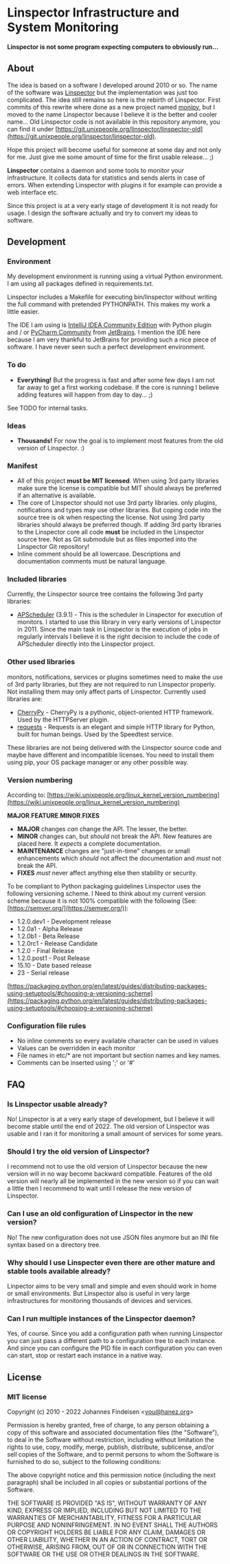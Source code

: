 # Linspector Infrastructure and System Monitoring

#### Linspector is not some program expecting computers to obviously run...

## About

The idea is based on a software I developed around 2010 or so. The name of the software was 
[Linspector](http://linspector.org/) but the implementation was just too
complicated. The idea still remains so here is the rebirth of Linspector. First commits 
of this rewrite where done as a new project named 
[monipy](https://git.unixpeople.org/linspector/monipy), but I moved to the name 
Linspector because I believe it is the better and cooler name... Old Linspector code is 
not available in this repository anymore, you can find it under 
[https://git.unixpeople.org/linspector/linspector-old](https://git.unixpeople.org/linspector/linspector-old).

Hope this project will become useful for someone at some day and not only for
me. Just give me some amount of time for the first usable release... ;)

**Linspector** contains a daemon and some tools to monitor your infrastructure. It
collects data for statistics and sends alerts in case of errors. When extending Linspector
with plugins it for example can provide a web interface etc.

Since this project is at a very early stage of development it is not ready for usage.
I design the software actually and try to convert my ideas to software.

## Development

### Environment

My development environment is running using a virtual Python environment. I am using
all packages defined in requirements.txt. 

Linspector includes a Makefile for executing bin/linspector without writing the full 
command with pretended PYTHONPATH. This makes my work a little easier.

The IDE I am using is [IntelliJ IDEA Community Edition](https://www.jetbrains.com/idea/) 
with Python plugin and / or  [PyCharm Community](https://www.jetbrains.com/pycharm/) from 
[JetBrains](https://www.jetbrains.com/). I mention the IDE here because I am very thankful 
to JetBrains for providing such a nice piece of software. I have never seen such a perfect 
development environment.

### To do

- **Everything!** But the progress is fast and after some few days I am not far 
away to get a first working codebase. If the core is running I believe adding features
will happen from day to day... ;)

See TODO for internal tasks.

### Ideas

- **Thousands!** For now the goal is to implement most features from the old version
of Linspector. :)

### Manifest

- All of this project **must be MIT licensed**. When using 3rd party libraries make
sure the license is compatible but MIT should always be preferred if an
alternative is available.
- The core of Linspector should not use 3rd party libraries. only plugins,
notifications and types may use other libraries. But coping code into the
source tree is ok when respecting the license. Not using 3rd party libraries
should always be preferred though. If adding 3rd party libraries to the Linspector 
core all code **must** be included in the Linspector source tree. Not as Git
submodule but as files imported into the Linspector Git repository!
- Inline comment should be all lowercase. Descriptions and documentation comments
must be natural language.

### Included libraries

Currently, the Linspector source tree contains the following 3rd party libraries:

- [APScheduler](https://github.com/agronholm/apscheduler) (3.9.1) - This is the scheduler in 
Linspector for execution of monitors. I started 
to use this library in very early versions of Linspector in 2011. Since the main task
in Linspector is the execution of jobs in regularly intervals I believe it is the right 
decision to include the code of APScheduler directly into the Linspector project.

### Other used libraries

monitors, notifications, services or plugins sometimes need to make the use of 
3rd party libraries, but they are not required to run Linspector properly. Not installing 
them may only affect parts of Linspector. Currently used libraries are:

- [CherryPy](https://cherrypy.dev/) - CherryPy is a pythonic, object-oriented HTTP framework. 
Used by the HTTPServer plugin.
- [requests](https://requests.readthedocs.io/en/latest/) - Requests is an elegant and simple 
HTTP library for Python, built for human beings. Used by the Speedtest service.

These libraries are not being delivered with the Linspector source code and maybe have 
different and incompatible licenses. You need to install them using pip, your OS package
manager or any other possible way.

### Version numbering

According to: [https://wiki.unixpeople.org/linux_kernel_version_numbering](https://wiki.unixpeople.org/linux_kernel_version_numbering)

**MAJOR**.**FEATURE**.**MINOR**.**FIXES**

- **MAJOR** changes _can_ change the API. The lesser, the better.
- **MINOR** changes can, but _should_ not break the API. New features are placed
  here. It _expects_ a complete documentation.
- **MAINTENANCE** changes are "just-in-time" changes or small enhancements which _should_
  not affect the documentation and _must_ not break the API.
- **FIXES** _must_ never affect anything else then stability or security.

To be compliant to Python packaging guidelines Linspector uses the following versioning
scheme. I Need to think about my current version scheme because it is not 100% compatible with
the following (See: [https://semver.org/](https://semver.org/)):

- 1.2.0.dev1 - Development release
- 1.2.0a1 - Alpha Release
- 1.2.0b1 - Beta Release
- 1.2.0rc1 - Release Candidate
- 1.2.0 - Final Release
- 1.2.0.post1 - Post Release
- 15.10 - Date based release
- 23 - Serial release

[https://packaging.python.org/en/latest/guides/distributing-packages-using-setuptools/#choosing-a-versioning-scheme](https://packaging.python.org/en/latest/guides/distributing-packages-using-setuptools/#choosing-a-versioning-scheme)

### Configuration file rules

 - No inline comments so every available character can be used in values
 - Values can be overridden in each monitor
 - File names in etc/* are not important but section names and key names.
 - Comments can be inserted using ';' or '#'

## FAQ

### Is Linspector usable already?

No! Linspector is at a very early stage of development, but I believe it will become
stable until the end of 2022. The old version of Linspector was usable and I ran it for
monitoring a small amount of services for some years.

### Should I try the old version of Linspector?

I recommend not to use the old version of Linspector because the new version will 
in no way become backward compatible. Features of the old version will nearly all be
implemented in the new version so if you can wait a little then I recommend to wait 
until I release the new version of Linspector.

### Can I use an old configuration of Linspector in the new version?

No! The new configuration does not use JSON files anymore but an INI file syntax based on 
a directory tree.

### Why should I use Linspecter even there are other mature and stable tools available already?

Linpector aims to be very small and simple and even should work in home or small 
environments. But Linspector also is useful in very large infrastructures for monitoring
thousands of devices and services.

### Can I run multiple instances of the Linspector daemon?

Yes, of course. Since you add a configuration path when running Linspector you can 
just pass a different path to a configuration tree to each instance. And since you
can configure the PID file in each configuration you can even can start, stop or 
restart each instance in a native way.

## License

### MIT license

Copyright (c) 2010 - 2022 Johannes Findeisen &lt;you@hanez.org&gt;

Permission is hereby granted, free of charge, to any person obtaining a copy
of this software and associated documentation files (the "Software"), to deal
in the Software without restriction, including without limitation the rights
to use, copy, modify, merge, publish, distribute, sublicense, and/or sell
copies of the Software, and to permit persons to whom the Software is furnished
to do so, subject to the following conditions:

The above copyright notice and this permission notice (including the next
paragraph) shall be included in all copies or substantial portions of the
Software.

THE SOFTWARE IS PROVIDED "AS IS", WITHOUT WARRANTY OF ANY KIND, EXPRESS OR
IMPLIED, INCLUDING BUT NOT LIMITED TO THE WARRANTIES OF MERCHANTABILITY, FITNESS
FOR A PARTICULAR PURPOSE AND NONINFRINGEMENT. IN NO EVENT SHALL THE AUTHORS
OR COPYRIGHT HOLDERS BE LIABLE FOR ANY CLAIM, DAMAGES OR OTHER LIABILITY,
WHETHER IN AN ACTION OF CONTRACT, TORT OR OTHERWISE, ARISING FROM, OUT OF
OR IN CONNECTION WITH THE SOFTWARE OR THE USE OR OTHER DEALINGS IN THE SOFTWARE.
